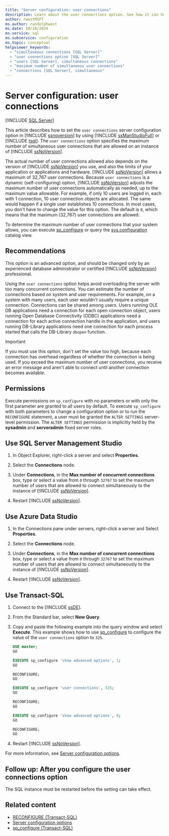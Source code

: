 ```yaml
---
title: "Server configuration: user connections"
description: Learn about the user connections option. See how it can help you avoid overloading an instance of SQL Server with too many concurrent connections.
author: rwestMSFT
ms.author: randolphwest
ms.date: 10/18/2024
ms.service: sql
ms.subservice: configuration
ms.topic: conceptual
helpviewer_keywords:
  - "simultaneous connections [SQL Server]"
  - "user connections option [SQL Server]"
  - "users [SQL Server], simultaneous connections"
  - "maximum number of simultaneous user connections"
  - "connections [SQL Server], simultaneous"
---
```

# Server configuration: user connections

[!INCLUDE [SQL Server](../../includes/applies-to-version/sqlserver.md)]

This article describes how to set the `user connections` server configuration option in [!INCLUDE [ssnoversion](../../includes/ssnoversion-md.md)] by using [!INCLUDE [ssManStudioFull](../../includes/ssmanstudiofull-md.md)] or [!INCLUDE [tsql](../../includes/tsql-md.md)]. The `user connections` option specifies the maximum number of simultaneous user connections that are allowed on an instance of [!INCLUDE [ssNoVersion](../../includes/ssnoversion-md.md)].

The actual number of user connections allowed also depends on the version of [!INCLUDE [ssNoVersion](../../includes/ssnoversion-md.md)] you use, and also the limits of your application or applications and hardware. [!INCLUDE [ssNoVersion](../../includes/ssnoversion-md.md)] allows a maximum of 32,767 user connections. Because `user connections` is a dynamic (self-configuring) option, [!INCLUDE [ssNoVersion](../../includes/ssnoversion-md.md)] adjusts the maximum number of user connections automatically as needed, up to the maximum value allowable. For example, if only 10 users are logged in, each with 1 connection, 10 user connection objects are allocated. The same would happen if a single user establishes 10 connections. In most cases, you don't have to change the value for this option. The default is `0`, which means that the maximum (32,767) user connections are allowed.

To determine the maximum number of user connections that your system allows, you can execute [sp_configure](../../relational-databases/system-stored-procedures/sp-configure-transact-sql.md) or query the [sys.configuration](../../relational-databases/system-catalog-views/sys-configurations-transact-sql.md) catalog view.

## Recommendations

This option is an advanced option, and should be changed only by an experienced database administrator or certified [!INCLUDE [ssNoVersion](../../includes/ssnoversion-md.md)] professional.

Using the `user connections` option helps avoid overloading the server with too many concurrent connections. You can estimate the number of connections based on system and user requirements. For example, on a system with many users, each user wouldn't usually require a unique connection. Connections can be shared among users. Users running OLE DB applications need a connection for each open connection object, users running Open Database Connectivity (ODBC) applications need a connection for each active connection handle in the application, and users running DB-Library applications need one connection for each process started that calls the DB-Library `dbopen` function.

> [!IMPORTANT]  
> If you must use this option, don't set the value too high, because each connection has overhead regardless of whether the connection is being used. If you exceed the maximum number of user connections, you receive an error message and aren't able to connect until another connection becomes available.

## Permissions

Execute permissions on `sp_configure` with no parameters or with only the first parameter are granted to all users by default. To execute `sp_configure` with both parameters to change a configuration option or to run the `RECONFIGURE` statement, a user must be granted the `ALTER SETTINGS` server-level permission. The `ALTER SETTINGS` permission is implicitly held by the **sysadmin** and **serveradmin** fixed server roles.

<a id="SSMSProcedure"></a>

## Use SQL Server Management Studio

1. In Object Explorer, right-click a server and select **Properties**.

1. Select the **Connections** node.

1. Under **Connections**, in the **Max number of concurrent connections** box, type or select a value from `0` through `32767` to set the maximum number of users that are allowed to connect simultaneously to the instance of [!INCLUDE [ssNoVersion](../../includes/ssnoversion-md.md)].

1. Restart [!INCLUDE [ssNoVersion](../../includes/ssnoversion-md.md)].

<a id="SSMSProcedure"></a>

## Use Azure Data Studio

1. In the Connections pane under servers, right-click a server and Select **Properties**.

1. Select the **Connections** node.

1. Under **Connections**, in the **Max number of concurrent connections** box, type or select a value from `0` through `32767` to set the maximum number of users that are allowed to connect simultaneously to the instance of [!INCLUDE [ssNoVersion](../../includes/ssnoversion-md.md)].

1. Restart [!INCLUDE [ssNoVersion](../../includes/ssnoversion-md.md)].

<a id="TsqlProcedure"></a>

## Use Transact-SQL

1. Connect to the [!INCLUDE [ssDE](../../includes/ssde-md.md)].

1. From the Standard bar, select **New Query**.

1. Copy and paste the following example into the query window and select **Execute**. This example shows how to use [sp_configure](../../relational-databases/system-stored-procedures/sp-configure-transact-sql.md) to configure the value of the `user connections` option to `325`.

   ```sql
   USE master;
   GO

   EXECUTE sp_configure 'show advanced options', 1;
   GO

   RECONFIGURE;
   GO

   EXECUTE sp_configure 'user connections', 325;
   GO

   RECONFIGURE;
   GO

   EXECUTE sp_configure 'show advanced options', 0;
   GO

   RECONFIGURE;
   GO
   ```

1. Restart [!INCLUDE [ssNoVersion](../../includes/ssnoversion-md.md)].

For more information, see [Server configuration options](server-configuration-options-sql-server.md).

<a id="FollowUp"></a>

## Follow up: After you configure the user connections option

The SQL instance must be restarted before the setting can take effect.

## Related content

- [RECONFIGURE (Transact-SQL)](../../t-sql/language-elements/reconfigure-transact-sql.md)
- [Server configuration options](server-configuration-options-sql-server.md)
- [sp_configure (Transact-SQL)](../../relational-databases/system-stored-procedures/sp-configure-transact-sql.md)
